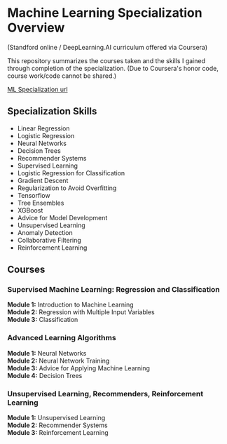 # Machine Learning Specialization Overview
(Standford online / DeepLearning.AI curriculum offered via Coursera)

This repository summarizes the courses taken and the skills I gained through completion of the specialization. (Due to Coursera's honor code, course work/code cannot be shared.)

[ML Specialization url](https://www.coursera.org/specializations/machine-learning-introduction)


## Specialization Skills
* Linear Regression
* Logistic Regression
* Neural Networks
* Decision Trees
* Recommender Systems
* Supervised Learning
* Logistic Regression for Classification
* Gradient Descent
* Regularization to Avoid Overfitting
* Tensorflow
* Tree Ensembles
* XGBoost
* Advice for Model Development
* Unsupervised Learning
* Anomaly Detection
* Collaborative Filtering
* Reinforcement Learning


## Courses
### Supervised Machine Learning: Regression and Classification

**Module 1:** Introduction to Machine Learning<br>
**Module 2:** Regression with Multiple Input Variables<br>
**Module 3:** Classification<br>

### Advanced Learning Algorithms

**Module 1:** Neural Networks<br>
**Module 2:** Neural Network Training<br>
**Module 3:** Advice for Applying Machine Learning<br>
**Module 4:** Decision Trees<br>


### Unsupervised Learning, Recommenders, Reinforcement Learning

**Module 1:** Unsupervised Learning<br>
**Module 2:** Recommender Systems<br>
**Module 3:** Reinforcement Learning<br>


